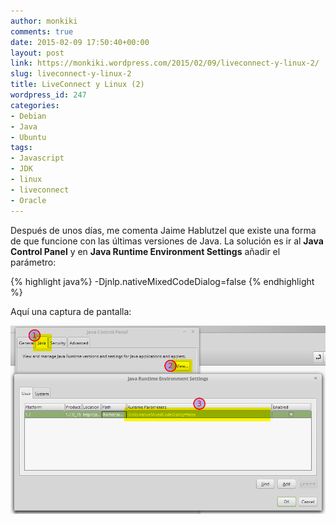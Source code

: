```yaml
---
author: monkiki
comments: true
date: 2015-02-09 17:50:40+00:00
layout: post
link: https://monkiki.wordpress.com/2015/02/09/liveconnect-y-linux-2/
slug: liveconnect-y-linux-2
title: LiveConnect y Linux (2)
wordpress_id: 247
categories:
- Debian
- Java
- Ubuntu
tags:
- Javascript
- JDK
- linux
- liveconnect
- Oracle
---
```


Después de unos días, me comenta Jaime Hablutzel que existe una forma de que funcione con las últimas versiones de Java. La solución es ir al **Java Control Panel** y en **Java Runtime Environment Settings** añadir el parámetro:

{% highlight java%}
-Djnlp.nativeMixedCodeDialog=false
{% endhighlight %}

Aquí una captura de pantalla:

<center><img src="/assets/posts/2015/02/liveconnect.png" width="540px"/></center>
